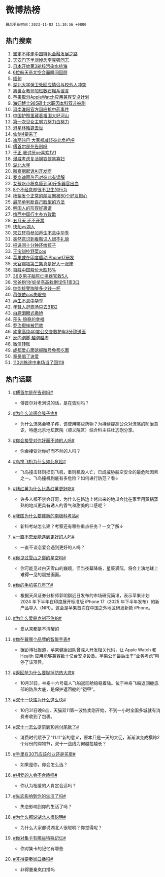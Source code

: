 # 微博热榜

`最后更新时间：2023-11-02 11:10:56 +0800`

## 热门搜索

1. [坚定不移走中国特色金融发展之路](https://m.weibo.cn/search?containerid=100103type%3D1%26t%3D10%26q%3D%23%E5%9D%9A%E5%AE%9A%E4%B8%8D%E7%A7%BB%E8%B5%B0%E4%B8%AD%E5%9B%BD%E7%89%B9%E8%89%B2%E9%87%91%E8%9E%8D%E5%8F%91%E5%B1%95%E4%B9%8B%E8%B7%AF%23&stream_entry_id=51&isnewpage=1&extparam=seat%3D1%26c_type%3D51%26pos%3D0%26cate%3D10103%26filter_type%3Drealtimehot%26q%3D%2523%25E5%259D%259A%25E5%25AE%259A%25E4%25B8%258D%25E7%25A7%25BB%25E8%25B5%25B0%25E4%25B8%25AD%25E5%259B%25BD%25E7%2589%25B9%25E8%2589%25B2%25E9%2587%2591%25E8%259E%258D%25E5%258F%2591%25E5%25B1%2595%25E4%25B9%258B%25E8%25B7%25AF%2523%26stream_entry_id%3D51%26dgr%3D0%26display_time%3D1698894653%26pre_seqid%3D169889465394807468179)
1. [天安门下半旗悼念李克强同志](https://m.weibo.cn/search?containerid=100103type%3D1%26t%3D10%26q%3D%23%E5%A4%A9%E5%AE%89%E9%97%A8%E4%B8%8B%E5%8D%8A%E6%97%97%E6%82%BC%E5%BF%B5%E6%9D%8E%E5%85%8B%E5%BC%BA%E5%90%8C%E5%BF%97%23&stream_entry_id=31&isnewpage=1&extparam=seat%3D1%26flag%3D2%26pos%3D0%26cate%3D5001%26lcate%3D5001%26filter_type%3Drealtimehot%26q%3D%2523%25E5%25A4%25A9%25E5%25AE%2589%25E9%2597%25A8%25E4%25B8%258B%25E5%258D%258A%25E6%2597%2597%25E6%2582%25BC%25E5%25BF%25B5%25E6%259D%258E%25E5%2585%258B%25E5%25BC%25BA%25E5%2590%258C%25E5%25BF%2597%2523%26dgr%3D0%26band_rank%3D1%26realpos%3D1%26stream_entry_id%3D31%26c_type%3D31%26display_time%3D1698894653%26pre_seqid%3D169889465394807468179)
1. [日本开始第3轮核污染水排海](https://m.weibo.cn/search?containerid=100103type%3D1%26t%3D10%26q%3D%23%E6%97%A5%E6%9C%AC%E5%BC%80%E5%A7%8B%E7%AC%AC3%E8%BD%AE%E6%A0%B8%E6%B1%A1%E6%9F%93%E6%B0%B4%E6%8E%92%E6%B5%B7%23&stream_entry_id=31&isnewpage=1&extparam=seat%3D1%26flag%3D1%26pos%3D1%26cate%3D5001%26lcate%3D5001%26filter_type%3Drealtimehot%26q%3D%2523%25E6%2597%25A5%25E6%259C%25AC%25E5%25BC%2580%25E5%25A7%258B%25E7%25AC%25AC3%25E8%25BD%25AE%25E6%25A0%25B8%25E6%25B1%25A1%25E6%259F%2593%25E6%25B0%25B4%25E6%258E%2592%25E6%25B5%25B7%2523%26dgr%3D0%26band_rank%3D2%26realpos%3D2%26stream_entry_id%3D31%26c_type%3D31%26display_time%3D1698894653%26pre_seqid%3D169889465394807468179)
1. [6位航天员太空会面瞬间回顾](https://m.weibo.cn/search?containerid=100103type%3D1%26t%3D10%26q%3D%236%E4%BD%8D%E8%88%AA%E5%A4%A9%E5%91%98%E5%A4%AA%E7%A9%BA%E4%BC%9A%E9%9D%A2%E7%9E%AC%E9%97%B4%E5%9B%9E%E9%A1%BE%23&stream_entry_id=31&isnewpage=1&extparam=seat%3D1%26flag%3D0%26pos%3D2%26cate%3D5001%26lcate%3D5001%26filter_type%3Drealtimehot%26q%3D%25236%25E4%25BD%258D%25E8%2588%25AA%25E5%25A4%25A9%25E5%2591%2598%25E5%25A4%25AA%25E7%25A9%25BA%25E4%25BC%259A%25E9%259D%25A2%25E7%259E%25AC%25E9%2597%25B4%25E5%259B%259E%25E9%25A1%25BE%2523%26dgr%3D0%26band_rank%3D3%26realpos%3D3%26stream_entry_id%3D31%26c_type%3D31%26display_time%3D1698894653%26pre_seqid%3D169889465394807468179)
1. [缅甸](https://m.weibo.cn/search?containerid=100103type%3D1%26t%3D10%26q%3D%E7%BC%85%E7%94%B8&stream_entry_id=31&isnewpage=1&extparam=seat%3D1%26flag%3D2%26pos%3D3%26cate%3D5001%26lcate%3D5001%26filter_type%3Drealtimehot%26q%3D%25E7%25BC%2585%25E7%2594%25B8%26dgr%3D0%26band_rank%3D4%26realpos%3D4%26stream_entry_id%3D31%26c_type%3D31%26display_time%3D1698894653%26pre_seqid%3D169889465394807468179)
1. [湖北大学保卫处回应情侣与校外人冲突](https://m.weibo.cn/search?containerid=100103type%3D1%26t%3D10%26q%3D%23%E6%B9%96%E5%8C%97%E5%A4%A7%E5%AD%A6%E4%BF%9D%E5%8D%AB%E5%A4%84%E5%9B%9E%E5%BA%94%E6%83%85%E4%BE%A3%E4%B8%8E%E6%A0%A1%E5%A4%96%E4%BA%BA%E5%86%B2%E7%AA%81%23&stream_entry_id=31&isnewpage=1&extparam=seat%3D1%26flag%3D0%26pos%3D4%26cate%3D5001%26lcate%3D5001%26filter_type%3Drealtimehot%26q%3D%2523%25E6%25B9%2596%25E5%258C%2597%25E5%25A4%25A7%25E5%25AD%25A6%25E4%25BF%259D%25E5%258D%25AB%25E5%25A4%2584%25E5%259B%259E%25E5%25BA%2594%25E6%2583%2585%25E4%25BE%25A3%25E4%25B8%258E%25E6%25A0%25A1%25E5%25A4%2596%25E4%25BA%25BA%25E5%2586%25B2%25E7%25AA%2581%2523%26dgr%3D0%26band_rank%3D5%26realpos%3D5%26stream_entry_id%3D31%26c_type%3D31%26display_time%3D1698894653%26pre_seqid%3D169889465394807468179)
1. [离世女教师加班数石榴系谣言](https://m.weibo.cn/search?containerid=100103type%3D1%26t%3D10%26q%3D%23%E7%A6%BB%E4%B8%96%E5%A5%B3%E6%95%99%E5%B8%88%E5%8A%A0%E7%8F%AD%E6%95%B0%E7%9F%B3%E6%A6%B4%E7%B3%BB%E8%B0%A3%E8%A8%80%23&stream_entry_id=31&isnewpage=1&extparam=seat%3D1%26flag%3D0%26pos%3D5%26cate%3D5001%26lcate%3D5001%26filter_type%3Drealtimehot%26q%3D%2523%25E7%25A6%25BB%25E4%25B8%2596%25E5%25A5%25B3%25E6%2595%2599%25E5%25B8%2588%25E5%258A%25A0%25E7%258F%25AD%25E6%2595%25B0%25E7%259F%25B3%25E6%25A6%25B4%25E7%25B3%25BB%25E8%25B0%25A3%25E8%25A8%2580%2523%26dgr%3D0%26band_rank%3D6%26realpos%3D6%26stream_entry_id%3D31%26c_type%3D31%26display_time%3D1698894653%26pre_seqid%3D169889465394807468179)
1. [苹果取消AppleWatch应用兼容安卓计划](https://m.weibo.cn/search?containerid=100103type%3D1%26t%3D10%26q%3D%23%E8%8B%B9%E6%9E%9C%E5%8F%96%E6%B6%88AppleWatch%E5%BA%94%E7%94%A8%E5%85%BC%E5%AE%B9%E5%AE%89%E5%8D%93%E8%AE%A1%E5%88%92%23&stream_entry_id=31&isnewpage=1&extparam=seat%3D1%26flag%3D0%26pos%3D6%26cate%3D5001%26lcate%3D5001%26filter_type%3Drealtimehot%26q%3D%2523%25E8%258B%25B9%25E6%259E%259C%25E5%258F%2596%25E6%25B6%2588AppleWatch%25E5%25BA%2594%25E7%2594%25A8%25E5%2585%25BC%25E5%25AE%25B9%25E5%25AE%2589%25E5%258D%2593%25E8%25AE%25A1%25E5%2588%2592%2523%26dgr%3D0%26band_rank%3D7%26realpos%3D7%26stream_entry_id%3D31%26c_type%3D31%26display_time%3D1698894653%26pre_seqid%3D169889465394807468179)
1. [海归博士985硕士求职因本科双非被刷](https://m.weibo.cn/search?containerid=100103type%3D1%26t%3D10%26q%3D%23%E6%B5%B7%E5%BD%92%E5%8D%9A%E5%A3%AB985%E7%A1%95%E5%A3%AB%E6%B1%82%E8%81%8C%E5%9B%A0%E6%9C%AC%E7%A7%91%E5%8F%8C%E9%9D%9E%E8%A2%AB%E5%88%B7%23&stream_entry_id=31&isnewpage=1&extparam=seat%3D1%26flag%3D0%26pos%3D7%26cate%3D5001%26lcate%3D5001%26filter_type%3Drealtimehot%26q%3D%2523%25E6%25B5%25B7%25E5%25BD%2592%25E5%258D%259A%25E5%25A3%25AB985%25E7%25A1%2595%25E5%25A3%25AB%25E6%25B1%2582%25E8%2581%258C%25E5%259B%25A0%25E6%259C%25AC%25E7%25A7%2591%25E5%258F%258C%25E9%259D%259E%25E8%25A2%25AB%25E5%2588%25B7%2523%26dgr%3D0%26band_rank%3D8%26realpos%3D8%26stream_entry_id%3D31%26c_type%3D31%26display_time%3D1698894653%26pre_seqid%3D169889465394807468179)
1. [河南淮阳官方回应抢中药事件](https://m.weibo.cn/search?containerid=100103type%3D1%26t%3D10%26q%3D%23%E6%B2%B3%E5%8D%97%E6%B7%AE%E9%98%B3%E5%AE%98%E6%96%B9%E5%9B%9E%E5%BA%94%E6%8A%A2%E4%B8%AD%E8%8D%AF%E4%BA%8B%E4%BB%B6%23&stream_entry_id=31&isnewpage=1&extparam=seat%3D1%26flag%3D1%26pos%3D8%26cate%3D5001%26lcate%3D5001%26filter_type%3Drealtimehot%26q%3D%2523%25E6%25B2%25B3%25E5%258D%2597%25E6%25B7%25AE%25E9%2598%25B3%25E5%25AE%2598%25E6%2596%25B9%25E5%259B%259E%25E5%25BA%2594%25E6%258A%25A2%25E4%25B8%25AD%25E8%258D%25AF%25E4%25BA%258B%25E4%25BB%25B6%2523%26dgr%3D0%26band_rank%3D9%26realpos%3D9%26stream_entry_id%3D31%26c_type%3D31%26display_time%3D1698894653%26pre_seqid%3D169889465394807468179)
1. [中国护照里藏着祖国大好河山](https://m.weibo.cn/search?containerid=100103type%3D1%26t%3D10%26q%3D%23%E4%B8%AD%E5%9B%BD%E6%8A%A4%E7%85%A7%E9%87%8C%E8%97%8F%E7%9D%80%E7%A5%96%E5%9B%BD%E5%A4%A7%E5%A5%BD%E6%B2%B3%E5%B1%B1%23&stream_entry_id=31&isnewpage=1&extparam=seat%3D1%26flag%3D0%26pos%3D9%26cate%3D5001%26lcate%3D5001%26filter_type%3Drealtimehot%26q%3D%2523%25E4%25B8%25AD%25E5%259B%25BD%25E6%258A%25A4%25E7%2585%25A7%25E9%2587%258C%25E8%2597%258F%25E7%259D%2580%25E7%25A5%2596%25E5%259B%25BD%25E5%25A4%25A7%25E5%25A5%25BD%25E6%25B2%25B3%25E5%25B1%25B1%2523%26dgr%3D0%26band_rank%3D10%26realpos%3D10%26stream_entry_id%3D31%26c_type%3D31%26display_time%3D1698894653%26pre_seqid%3D169889465394807468179)
1. [第一次见女主努力努力白努力](https://m.weibo.cn/search?containerid=100103type%3D1%26t%3D10%26q%3D%E7%AC%AC%E4%B8%80%E6%AC%A1%E8%A7%81%E5%A5%B3%E4%B8%BB%E5%8A%AA%E5%8A%9B%E5%8A%AA%E5%8A%9B%E7%99%BD%E5%8A%AA%E5%8A%9B&stream_entry_id=31&isnewpage=1&extparam=seat%3D1%26flag%3D1%26pos%3D10%26cate%3D5001%26lcate%3D5001%26filter_type%3Drealtimehot%26q%3D%25E7%25AC%25AC%25E4%25B8%2580%25E6%25AC%25A1%25E8%25A7%2581%25E5%25A5%25B3%25E4%25B8%25BB%25E5%258A%25AA%25E5%258A%259B%25E5%258A%25AA%25E5%258A%259B%25E7%2599%25BD%25E5%258A%25AA%25E5%258A%259B%26dgr%3D0%26band_rank%3D11%26realpos%3D11%26stream_entry_id%3D31%26c_type%3D31%26display_time%3D1698894653%26pre_seqid%3D169889465394807468179)
1. [港星林皓霆去世](https://m.weibo.cn/search?containerid=100103type%3D1%26t%3D10%26q%3D%23%E6%B8%AF%E6%98%9F%E6%9E%97%E7%9A%93%E9%9C%86%E5%8E%BB%E4%B8%96%23&stream_entry_id=31&isnewpage=1&extparam=seat%3D1%26flag%3D2%26pos%3D11%26cate%3D5001%26lcate%3D5001%26filter_type%3Drealtimehot%26q%3D%2523%25E6%25B8%25AF%25E6%2598%259F%25E6%259E%2597%25E7%259A%2593%25E9%259C%2586%25E5%258E%25BB%25E4%25B8%2596%2523%26dgr%3D0%26band_rank%3D12%26realpos%3D12%26stream_entry_id%3D31%26c_type%3D31%26display_time%3D1698894653%26pre_seqid%3D169889465394807468179)
1. [仙剑4要来了](https://m.weibo.cn/search?containerid=100103type%3D1%26t%3D10%26q%3D%E4%BB%99%E5%89%914%E8%A6%81%E6%9D%A5%E4%BA%86&stream_entry_id=31&isnewpage=1&extparam=seat%3D1%26flag%3D2%26pos%3D12%26cate%3D5001%26lcate%3D5001%26filter_type%3Drealtimehot%26q%3D%25E4%25BB%2599%25E5%2589%25914%25E8%25A6%2581%25E6%259D%25A5%25E4%25BA%2586%26dgr%3D0%26band_rank%3D13%26realpos%3D13%26stream_entry_id%3D31%26c_type%3D31%26display_time%3D1698894653%26pre_seqid%3D169889465394807468179)
1. [迪丽热巴 大家都减轻彼此负担吧](https://m.weibo.cn/search?containerid=100103type%3D1%26t%3D10%26q%3D%E8%BF%AA%E4%B8%BD%E7%83%AD%E5%B7%B4+%E5%A4%A7%E5%AE%B6%E9%83%BD%E5%87%8F%E8%BD%BB%E5%BD%BC%E6%AD%A4%E8%B4%9F%E6%8B%85%E5%90%A7&stream_entry_id=31&isnewpage=1&extparam=seat%3D1%26flag%3D1%26pos%3D13%26cate%3D5001%26lcate%3D5001%26filter_type%3Drealtimehot%26q%3D%25E8%25BF%25AA%25E4%25B8%25BD%25E7%2583%25AD%25E5%25B7%25B4%2520%25E5%25A4%25A7%25E5%25AE%25B6%25E9%2583%25BD%25E5%2587%258F%25E8%25BD%25BB%25E5%25BD%25BC%25E6%25AD%25A4%25E8%25B4%259F%25E6%258B%2585%25E5%2590%25A7%26dgr%3D0%26band_rank%3D14%26realpos%3D14%26stream_entry_id%3D31%26c_type%3D31%26display_time%3D1698894653%26pre_seqid%3D169889465394807468179)
1. [傅首尔是在告别吗](https://m.weibo.cn/search?containerid=100103type%3D1%26t%3D10%26q%3D%23%E5%82%85%E9%A6%96%E5%B0%94%E6%98%AF%E5%9C%A8%E5%91%8A%E5%88%AB%E5%90%97%23&stream_entry_id=31&isnewpage=1&extparam=seat%3D1%26flag%3D2%26pos%3D14%26cate%3D5001%26lcate%3D5001%26filter_type%3Drealtimehot%26q%3D%2523%25E5%2582%2585%25E9%25A6%2596%25E5%25B0%2594%25E6%2598%25AF%25E5%259C%25A8%25E5%2591%258A%25E5%2588%25AB%25E5%2590%2597%2523%26dgr%3D0%26band_rank%3D15%26realpos%3D15%26stream_entry_id%3D31%26c_type%3D31%26display_time%3D1698894653%26pre_seqid%3D169889465394807468179)
1. [于正 我讨厌oe喜欢1V1](https://m.weibo.cn/search?containerid=100103type%3D1%26t%3D10%26q%3D%E4%BA%8E%E6%AD%A3+%E6%88%91%E8%AE%A8%E5%8E%8Coe%E5%96%9C%E6%AC%A21V1&stream_entry_id=31&isnewpage=1&extparam=seat%3D1%26flag%3D1%26pos%3D15%26cate%3D5001%26lcate%3D5001%26filter_type%3Drealtimehot%26q%3D%25E4%25BA%258E%25E6%25AD%25A3%2520%25E6%2588%2591%25E8%25AE%25A8%25E5%258E%258Coe%25E5%2596%259C%25E6%25AC%25A21V1%26dgr%3D0%26band_rank%3D16%26realpos%3D16%26stream_entry_id%3D31%26c_type%3D31%26display_time%3D1698894653%26pre_seqid%3D169889465394807468179)
1. [漫威考虑复活钢铁侠黑寡妇](https://m.weibo.cn/search?containerid=100103type%3D1%26t%3D10%26q%3D%23%E6%BC%AB%E5%A8%81%E8%80%83%E8%99%91%E5%A4%8D%E6%B4%BB%E9%92%A2%E9%93%81%E4%BE%A0%E9%BB%91%E5%AF%A1%E5%A6%87%23&stream_entry_id=31&isnewpage=1&extparam=seat%3D1%26flag%3D0%26pos%3D16%26cate%3D5001%26lcate%3D5001%26filter_type%3Drealtimehot%26q%3D%2523%25E6%25BC%25AB%25E5%25A8%2581%25E8%2580%2583%25E8%2599%2591%25E5%25A4%258D%25E6%25B4%25BB%25E9%2592%25A2%25E9%2593%2581%25E4%25BE%25A0%25E9%25BB%2591%25E5%25AF%25A1%25E5%25A6%2587%2523%26dgr%3D0%26band_rank%3D17%26realpos%3D17%26stream_entry_id%3D31%26c_type%3D31%26display_time%3D1698894653%26pre_seqid%3D169889465394807468179)
1. [湖北大学](https://m.weibo.cn/search?containerid=100103type%3D1%26t%3D10%26q%3D%E6%B9%96%E5%8C%97%E5%A4%A7%E5%AD%A6&stream_entry_id=31&isnewpage=1&extparam=seat%3D1%26flag%3D0%26pos%3D17%26cate%3D5001%26lcate%3D5001%26filter_type%3Drealtimehot%26q%3D%25E6%25B9%2596%25E5%258C%2597%25E5%25A4%25A7%25E5%25AD%25A6%26dgr%3D0%26band_rank%3D18%26realpos%3D18%26stream_entry_id%3D31%26c_type%3D31%26display_time%3D1698894653%26pre_seqid%3D169889465394807468179)
1. [斯嘉丽起诉AI开发商](https://m.weibo.cn/search?containerid=100103type%3D1%26t%3D10%26q%3D%23%E6%96%AF%E5%98%89%E4%B8%BD%E8%B5%B7%E8%AF%89AI%E5%BC%80%E5%8F%91%E5%95%86%23&stream_entry_id=31&isnewpage=1&extparam=seat%3D1%26flag%3D0%26pos%3D18%26cate%3D5001%26lcate%3D5001%26filter_type%3Drealtimehot%26q%3D%2523%25E6%2596%25AF%25E5%2598%2589%25E4%25B8%25BD%25E8%25B5%25B7%25E8%25AF%2589AI%25E5%25BC%2580%25E5%258F%2591%25E5%2595%2586%2523%26dgr%3D0%26band_rank%3D19%26realpos%3D19%26stream_entry_id%3D31%26c_type%3D31%26display_time%3D1698894653%26pre_seqid%3D169889465394807468179)
1. [秦岚迪丽热巴对彼此有误解](https://m.weibo.cn/search?containerid=100103type%3D1%26t%3D10%26q%3D%23%E7%A7%A6%E5%B2%9A%E8%BF%AA%E4%B8%BD%E7%83%AD%E5%B7%B4%E5%AF%B9%E5%BD%BC%E6%AD%A4%E6%9C%89%E8%AF%AF%E8%A7%A3%23&stream_entry_id=31&isnewpage=1&extparam=seat%3D1%26flag%3D1%26pos%3D19%26cate%3D5001%26lcate%3D5001%26filter_type%3Drealtimehot%26q%3D%2523%25E7%25A7%25A6%25E5%25B2%259A%25E8%25BF%25AA%25E4%25B8%25BD%25E7%2583%25AD%25E5%25B7%25B4%25E5%25AF%25B9%25E5%25BD%25BC%25E6%25AD%25A4%25E6%259C%2589%25E8%25AF%25AF%25E8%25A7%25A3%2523%26dgr%3D0%26band_rank%3D20%26realpos%3D20%26stream_entry_id%3D31%26c_type%3D31%26display_time%3D1698894653%26pre_seqid%3D169889465394807468179)
1. [女孩吃小粉丸瘦到50斤多器官出血](https://m.weibo.cn/search?containerid=100103type%3D1%26t%3D10%26q%3D%23%E5%A5%B3%E5%AD%A9%E5%90%83%E5%B0%8F%E7%B2%89%E4%B8%B8%E7%98%A6%E5%88%B050%E6%96%A4%E5%A4%9A%E5%99%A8%E5%AE%98%E5%87%BA%E8%A1%80%23&stream_entry_id=31&isnewpage=1&extparam=seat%3D1%26flag%3D1%26pos%3D20%26cate%3D5001%26lcate%3D5001%26filter_type%3Drealtimehot%26q%3D%2523%25E5%25A5%25B3%25E5%25AD%25A9%25E5%2590%2583%25E5%25B0%258F%25E7%25B2%2589%25E4%25B8%25B8%25E7%2598%25A6%25E5%2588%25B050%25E6%2596%25A4%25E5%25A4%259A%25E5%2599%25A8%25E5%25AE%2598%25E5%2587%25BA%25E8%25A1%2580%2523%26dgr%3D0%26band_rank%3D21%26realpos%3D21%26stream_entry_id%3D31%26c_type%3D31%26display_time%3D1698894653%26pre_seqid%3D169889465394807468179)
1. [8个不经意却很不卫生的行为](https://m.weibo.cn/search?containerid=100103type%3D1%26t%3D10%26q%3D%238%E4%B8%AA%E4%B8%8D%E7%BB%8F%E6%84%8F%E5%8D%B4%E5%BE%88%E4%B8%8D%E5%8D%AB%E7%94%9F%E7%9A%84%E8%A1%8C%E4%B8%BA%23&stream_entry_id=31&isnewpage=1&extparam=seat%3D1%26flag%3D0%26pos%3D21%26cate%3D5001%26lcate%3D5001%26filter_type%3Drealtimehot%26q%3D%25238%25E4%25B8%25AA%25E4%25B8%258D%25E7%25BB%258F%25E6%2584%258F%25E5%258D%25B4%25E5%25BE%2588%25E4%25B8%258D%25E5%258D%25AB%25E7%2594%259F%25E7%259A%2584%25E8%25A1%258C%25E4%25B8%25BA%2523%26dgr%3D0%26band_rank%3D22%26realpos%3D22%26stream_entry_id%3D31%26c_type%3D31%26display_time%3D1698894653%26pre_seqid%3D169889465394807468179)
1. [杨紫发个正常的朋友圈被80个好友担心](https://m.weibo.cn/search?containerid=100103type%3D1%26t%3D10%26q%3D%23%E6%9D%A8%E7%B4%AB%E5%8F%91%E4%B8%AA%E6%AD%A3%E5%B8%B8%E7%9A%84%E6%9C%8B%E5%8F%8B%E5%9C%88%E8%A2%AB80%E4%B8%AA%E5%A5%BD%E5%8F%8B%E6%8B%85%E5%BF%83%23&stream_entry_id=31&isnewpage=1&extparam=seat%3D1%26flag%3D0%26pos%3D22%26cate%3D5001%26lcate%3D5001%26filter_type%3Drealtimehot%26q%3D%2523%25E6%259D%25A8%25E7%25B4%25AB%25E5%258F%2591%25E4%25B8%25AA%25E6%25AD%25A3%25E5%25B8%25B8%25E7%259A%2584%25E6%259C%258B%25E5%258F%258B%25E5%259C%2588%25E8%25A2%25AB80%25E4%25B8%25AA%25E5%25A5%25BD%25E5%258F%258B%25E6%258B%2585%25E5%25BF%2583%2523%26dgr%3D0%26band_rank%3D23%26realpos%3D23%26stream_entry_id%3D31%26c_type%3D31%26display_time%3D1698894653%26pre_seqid%3D169889465394807468179)
1. [最简单判断自己脸型的方法](https://m.weibo.cn/search?containerid=100103type%3D1%26t%3D10%26q%3D%E6%9C%80%E7%AE%80%E5%8D%95%E5%88%A4%E6%96%AD%E8%87%AA%E5%B7%B1%E8%84%B8%E5%9E%8B%E7%9A%84%E6%96%B9%E6%B3%95&stream_entry_id=31&isnewpage=1&extparam=seat%3D1%26flag%3D0%26pos%3D23%26cate%3D5001%26lcate%3D5001%26filter_type%3Drealtimehot%26q%3D%25E6%259C%2580%25E7%25AE%2580%25E5%258D%2595%25E5%2588%25A4%25E6%2596%25AD%25E8%2587%25AA%25E5%25B7%25B1%25E8%2584%25B8%25E5%259E%258B%25E7%259A%2584%25E6%2596%25B9%25E6%25B3%2595%26dgr%3D0%26band_rank%3D24%26realpos%3D24%26stream_entry_id%3D31%26c_type%3D31%26display_time%3D1698894653%26pre_seqid%3D169889465394807468179)
1. [韩国人的形容好离谱](https://m.weibo.cn/search?containerid=100103type%3D1%26t%3D10%26q%3D%E9%9F%A9%E5%9B%BD%E4%BA%BA%E7%9A%84%E5%BD%A2%E5%AE%B9%E5%A5%BD%E7%A6%BB%E8%B0%B1&stream_entry_id=31&isnewpage=1&extparam=seat%3D1%26flag%3D1%26pos%3D24%26cate%3D5001%26lcate%3D5001%26filter_type%3Drealtimehot%26q%3D%25E9%259F%25A9%25E5%259B%25BD%25E4%25BA%25BA%25E7%259A%2584%25E5%25BD%25A2%25E5%25AE%25B9%25E5%25A5%25BD%25E7%25A6%25BB%25E8%25B0%25B1%26dgr%3D0%26band_rank%3D25%26realpos%3D25%26stream_entry_id%3D31%26c_type%3D31%26display_time%3D1698894653%26pre_seqid%3D169889465394807468179)
1. [梅西中国行主办方致歉](https://m.weibo.cn/search?containerid=100103type%3D1%26t%3D10%26q%3D%23%E6%A2%85%E8%A5%BF%E4%B8%AD%E5%9B%BD%E8%A1%8C%E4%B8%BB%E5%8A%9E%E6%96%B9%E8%87%B4%E6%AD%89%23&stream_entry_id=31&isnewpage=1&extparam=seat%3D1%26flag%3D1%26pos%3D25%26cate%3D5001%26lcate%3D5001%26filter_type%3Drealtimehot%26q%3D%2523%25E6%25A2%2585%25E8%25A5%25BF%25E4%25B8%25AD%25E5%259B%25BD%25E8%25A1%258C%25E4%25B8%25BB%25E5%258A%259E%25E6%2596%25B9%25E8%2587%25B4%25E6%25AD%2589%2523%26dgr%3D0%26band_rank%3D26%26realpos%3D26%26stream_entry_id%3D31%26c_type%3D31%26display_time%3D1698894653%26pre_seqid%3D169889465394807468179)
1. [五月天 还不开票](https://m.weibo.cn/search?containerid=100103type%3D1%26t%3D10%26q%3D%E4%BA%94%E6%9C%88%E5%A4%A9+%E8%BF%98%E4%B8%8D%E5%BC%80%E7%A5%A8&stream_entry_id=31&isnewpage=1&extparam=seat%3D1%26flag%3D1%26pos%3D26%26cate%3D5001%26lcate%3D5001%26filter_type%3Drealtimehot%26q%3D%25E4%25BA%2594%25E6%259C%2588%25E5%25A4%25A9%2520%25E8%25BF%2598%25E4%25B8%258D%25E5%25BC%2580%25E7%25A5%25A8%26dgr%3D0%26band_rank%3D27%26realpos%3D27%26stream_entry_id%3D31%26c_type%3D31%26display_time%3D1698894653%26pre_seqid%3D169889465394807468179)
1. [快船vs湖人](https://m.weibo.cn/search?containerid=100103type%3D1%26t%3D10%26q%3D%23%E5%BF%AB%E8%88%B9vs%E6%B9%96%E4%BA%BA%23&stream_entry_id=31&isnewpage=1&extparam=seat%3D1%26flag%3D1%26pos%3D27%26cate%3D5001%26lcate%3D5001%26filter_type%3Drealtimehot%26q%3D%2523%25E5%25BF%25AB%25E8%2588%25B9vs%25E6%25B9%2596%25E4%25BA%25BA%2523%26dgr%3D0%26band_rank%3D28%26realpos%3D28%26stream_entry_id%3D31%26c_type%3D31%26display_time%3D1698894653%26pre_seqid%3D169889465394807468179)
1. [宋亚轩将参加声生不息中华季](https://m.weibo.cn/search?containerid=100103type%3D1%26t%3D10%26q%3D%23%E5%AE%8B%E4%BA%9A%E8%BD%A9%E5%B0%86%E5%8F%82%E5%8A%A0%E5%A3%B0%E7%94%9F%E4%B8%8D%E6%81%AF%E4%B8%AD%E5%8D%8E%E5%AD%A3%23&stream_entry_id=31&isnewpage=1&extparam=seat%3D1%26flag%3D0%26pos%3D28%26cate%3D5001%26lcate%3D5001%26filter_type%3Drealtimehot%26q%3D%2523%25E5%25AE%258B%25E4%25BA%259A%25E8%25BD%25A9%25E5%25B0%2586%25E5%258F%2582%25E5%258A%25A0%25E5%25A3%25B0%25E7%2594%259F%25E4%25B8%258D%25E6%2581%25AF%25E4%25B8%25AD%25E5%258D%258E%25E5%25AD%25A3%2523%26dgr%3D0%26band_rank%3D29%26realpos%3D29%26stream_entry_id%3D31%26c_type%3D31%26display_time%3D1698894653%26pre_seqid%3D169889465394807468179)
1. [突然意识到看鞋识人很不礼貌](https://m.weibo.cn/search?containerid=100103type%3D1%26t%3D10%26q%3D%23%E7%AA%81%E7%84%B6%E6%84%8F%E8%AF%86%E5%88%B0%E7%9C%8B%E9%9E%8B%E8%AF%86%E4%BA%BA%E5%BE%88%E4%B8%8D%E7%A4%BC%E8%B2%8C%23&stream_entry_id=31&isnewpage=1&extparam=seat%3D1%26flag%3D1%26pos%3D29%26cate%3D5001%26lcate%3D5001%26filter_type%3Drealtimehot%26q%3D%2523%25E7%25AA%2581%25E7%2584%25B6%25E6%2584%258F%25E8%25AF%2586%25E5%2588%25B0%25E7%259C%258B%25E9%259E%258B%25E8%25AF%2586%25E4%25BA%25BA%25E5%25BE%2588%25E4%25B8%258D%25E7%25A4%25BC%25E8%25B2%258C%2523%26dgr%3D0%26band_rank%3D30%26realpos%3D30%26stream_entry_id%3D31%26c_type%3D31%26display_time%3D1698894653%26pre_seqid%3D169889465394807468179)
1. [把课间十分钟还给孩子](https://m.weibo.cn/search?containerid=100103type%3D1%26t%3D10%26q%3D%23%E6%8A%8A%E8%AF%BE%E9%97%B4%E5%8D%81%E5%88%86%E9%92%9F%E8%BF%98%E7%BB%99%E5%AD%A9%E5%AD%90%23&stream_entry_id=31&isnewpage=1&extparam=seat%3D1%26flag%3D1%26pos%3D30%26cate%3D5001%26lcate%3D5001%26filter_type%3Drealtimehot%26q%3D%2523%25E6%258A%258A%25E8%25AF%25BE%25E9%2597%25B4%25E5%258D%2581%25E5%2588%2586%25E9%2592%259F%25E8%25BF%2598%25E7%25BB%2599%25E5%25AD%25A9%25E5%25AD%2590%2523%26dgr%3D0%26band_rank%3D31%26realpos%3D31%26stream_entry_id%3D31%26c_type%3D31%26display_time%3D1698894653%26pre_seqid%3D169889465394807468179)
1. [王宝钏挖野菜cos](https://m.weibo.cn/search?containerid=100103type%3D1%26t%3D10%26q%3D%E7%8E%8B%E5%AE%9D%E9%92%8F%E6%8C%96%E9%87%8E%E8%8F%9Ccos&stream_entry_id=31&isnewpage=1&extparam=seat%3D1%26flag%3D0%26pos%3D31%26cate%3D5001%26lcate%3D5001%26filter_type%3Drealtimehot%26q%3D%25E7%258E%258B%25E5%25AE%259D%25E9%2592%258F%25E6%258C%2596%25E9%2587%258E%25E8%258F%259Ccos%26dgr%3D0%26band_rank%3D32%26realpos%3D32%26stream_entry_id%3D31%26c_type%3D31%26display_time%3D1698894653%26pre_seqid%3D169889465394807468179)
1. [苹果或在印度启动iPhone17研发](https://m.weibo.cn/search?containerid=100103type%3D1%26t%3D10%26q%3D%23%E8%8B%B9%E6%9E%9C%E6%88%96%E5%9C%A8%E5%8D%B0%E5%BA%A6%E5%90%AF%E5%8A%A8iPhone17%E7%A0%94%E5%8F%91%23&stream_entry_id=31&isnewpage=1&extparam=seat%3D1%26flag%3D1%26pos%3D32%26cate%3D5001%26lcate%3D5001%26filter_type%3Drealtimehot%26q%3D%2523%25E8%258B%25B9%25E6%259E%259C%25E6%2588%2596%25E5%259C%25A8%25E5%258D%25B0%25E5%25BA%25A6%25E5%2590%25AF%25E5%258A%25A8iPhone17%25E7%25A0%2594%25E5%258F%2591%2523%26dgr%3D0%26band_rank%3D33%26realpos%3D33%26stream_entry_id%3D31%26c_type%3D31%26display_time%3D1698894653%26pre_seqid%3D169889465394807468179)
1. [天官赐福第三集真是好大一张床](https://m.weibo.cn/search?containerid=100103type%3D1%26t%3D10%26q%3D%23%E5%A4%A9%E5%AE%98%E8%B5%90%E7%A6%8F%E7%AC%AC%E4%B8%89%E9%9B%86%E7%9C%9F%E6%98%AF%E5%A5%BD%E5%A4%A7%E4%B8%80%E5%BC%A0%E5%BA%8A%23&stream_entry_id=31&isnewpage=1&extparam=seat%3D1%26flag%3D0%26pos%3D33%26cate%3D5001%26lcate%3D5001%26filter_type%3Drealtimehot%26q%3D%2523%25E5%25A4%25A9%25E5%25AE%2598%25E8%25B5%2590%25E7%25A6%258F%25E7%25AC%25AC%25E4%25B8%2589%25E9%259B%2586%25E7%259C%259F%25E6%2598%25AF%25E5%25A5%25BD%25E5%25A4%25A7%25E4%25B8%2580%25E5%25BC%25A0%25E5%25BA%258A%2523%26dgr%3D0%26band_rank%3D34%26realpos%3D34%26stream_entry_id%3D31%26c_type%3D31%26display_time%3D1698894653%26pre_seqid%3D169889465394807468179)
1. [百胜中国股价大跌15%](https://m.weibo.cn/search?containerid=100103type%3D1%26t%3D10%26q%3D%23%E7%99%BE%E8%83%9C%E4%B8%AD%E5%9B%BD%E8%82%A1%E4%BB%B7%E5%A4%A7%E8%B7%8C15%25%23&stream_entry_id=31&isnewpage=1&extparam=seat%3D1%26flag%3D1%26pos%3D34%26cate%3D5001%26lcate%3D5001%26filter_type%3Drealtimehot%26q%3D%2523%25E7%2599%25BE%25E8%2583%259C%25E4%25B8%25AD%25E5%259B%25BD%25E8%2582%25A1%25E4%25BB%25B7%25E5%25A4%25A7%25E8%25B7%258C15%2525%2523%26dgr%3D0%26band_rank%3D35%26realpos%3D35%26stream_entry_id%3D31%26c_type%3D31%26display_time%3D1698894653%26pre_seqid%3D169889465394807468179)
1. [36岁男子脑死亡捐器官救5人](https://m.weibo.cn/search?containerid=100103type%3D1%26t%3D10%26q%3D%2336%E5%B2%81%E7%94%B7%E5%AD%90%E8%84%91%E6%AD%BB%E4%BA%A1%E6%8D%90%E5%99%A8%E5%AE%98%E6%95%915%E4%BA%BA%23&stream_entry_id=31&isnewpage=1&extparam=seat%3D1%26flag%3D32768%26pos%3D35%26cate%3D5001%26lcate%3D5001%26filter_type%3Drealtimehot%26q%3D%252336%25E5%25B2%2581%25E7%2594%25B7%25E5%25AD%2590%25E8%2584%2591%25E6%25AD%25BB%25E4%25BA%25A1%25E6%258D%2590%25E5%2599%25A8%25E5%25AE%2598%25E6%2595%25915%25E4%25BA%25BA%2523%26dgr%3D0%26band_rank%3D36%26realpos%3D36%26stream_entry_id%3D31%26c_type%3D31%26display_time%3D1698894653%26pre_seqid%3D169889465394807468179)
1. [宝爸抱1岁娃举高高栽倒误伤1家3口](https://m.weibo.cn/search?containerid=100103type%3D1%26t%3D10%26q%3D%23%E5%AE%9D%E7%88%B8%E6%8A%B11%E5%B2%81%E5%A8%83%E4%B8%BE%E9%AB%98%E9%AB%98%E6%A0%BD%E5%80%92%E8%AF%AF%E4%BC%A41%E5%AE%B63%E5%8F%A3%23&stream_entry_id=31&isnewpage=1&extparam=seat%3D1%26flag%3D0%26pos%3D36%26cate%3D5001%26lcate%3D5001%26filter_type%3Drealtimehot%26q%3D%2523%25E5%25AE%259D%25E7%2588%25B8%25E6%258A%25B11%25E5%25B2%2581%25E5%25A8%2583%25E4%25B8%25BE%25E9%25AB%2598%25E9%25AB%2598%25E6%25A0%25BD%25E5%2580%2592%25E8%25AF%25AF%25E4%25BC%25A41%25E5%25AE%25B63%25E5%258F%25A3%2523%26dgr%3D0%26band_rank%3D37%26realpos%3D37%26stream_entry_id%3D31%26c_type%3D31%26display_time%3D1698894653%26pre_seqid%3D169889465394807468179)
1. [你能接受咖啡多少钱一杯](https://m.weibo.cn/search?containerid=100103type%3D1%26t%3D10%26q%3D%23%E4%BD%A0%E8%83%BD%E6%8E%A5%E5%8F%97%E5%92%96%E5%95%A1%E5%A4%9A%E5%B0%91%E9%92%B1%E4%B8%80%E6%9D%AF%23&stream_entry_id=31&isnewpage=1&extparam=seat%3D1%26flag%3D1%26pos%3D37%26cate%3D5001%26lcate%3D5001%26filter_type%3Drealtimehot%26q%3D%2523%25E4%25BD%25A0%25E8%2583%25BD%25E6%258E%25A5%25E5%258F%2597%25E5%2592%2596%25E5%2595%25A1%25E5%25A4%259A%25E5%25B0%2591%25E9%2592%25B1%25E4%25B8%2580%25E6%259D%25AF%2523%26dgr%3D0%26band_rank%3D38%26realpos%3D38%26stream_entry_id%3D31%26c_type%3D31%26display_time%3D1698894653%26pre_seqid%3D169889465394807468179)
1. [蒋依依cos失眠鬼](https://m.weibo.cn/search?containerid=100103type%3D1%26t%3D10%26q%3D%23%E8%92%8B%E4%BE%9D%E4%BE%9Dcos%E5%A4%B1%E7%9C%A0%E9%AC%BC%23&stream_entry_id=31&isnewpage=1&extparam=seat%3D1%26flag%3D0%26pos%3D38%26cate%3D5001%26lcate%3D5001%26filter_type%3Drealtimehot%26q%3D%2523%25E8%2592%258B%25E4%25BE%259D%25E4%25BE%259Dcos%25E5%25A4%25B1%25E7%259C%25A0%25E9%25AC%25BC%2523%26dgr%3D0%26band_rank%3D39%26realpos%3D39%26stream_entry_id%3D31%26c_type%3D31%26display_time%3D1698894653%26pre_seqid%3D169889465394807468179)
1. [声生不息中华季](https://m.weibo.cn/search?containerid=100103type%3D1%26t%3D10%26q%3D%23%E5%A3%B0%E7%94%9F%E4%B8%8D%E6%81%AF%E4%B8%AD%E5%8D%8E%E5%AD%A3%23&stream_entry_id=31&isnewpage=1&extparam=seat%3D1%26flag%3D0%26pos%3D39%26cate%3D5001%26lcate%3D5001%26filter_type%3Drealtimehot%26q%3D%2523%25E5%25A3%25B0%25E7%2594%259F%25E4%25B8%258D%25E6%2581%25AF%25E4%25B8%25AD%25E5%258D%258E%25E5%25AD%25A3%2523%26dgr%3D0%26band_rank%3D40%26realpos%3D40%26stream_entry_id%3D31%26c_type%3D31%26display_time%3D1698894653%26pre_seqid%3D169889465394807468179)
1. [年轻人逛商场只去B1B2](https://m.weibo.cn/search?containerid=100103type%3D1%26t%3D10%26q%3D%23%E5%B9%B4%E8%BD%BB%E4%BA%BA%E9%80%9B%E5%95%86%E5%9C%BA%E5%8F%AA%E5%8E%BBB1B2%23&stream_entry_id=31&isnewpage=1&extparam=seat%3D1%26flag%3D1%26pos%3D40%26cate%3D5001%26lcate%3D5001%26filter_type%3Drealtimehot%26q%3D%2523%25E5%25B9%25B4%25E8%25BD%25BB%25E4%25BA%25BA%25E9%2580%259B%25E5%2595%2586%25E5%259C%25BA%25E5%258F%25AA%25E5%258E%25BBB1B2%2523%26dgr%3D0%26band_rank%3D41%26realpos%3D41%26stream_entry_id%3D31%26c_type%3D31%26display_time%3D1698894653%26pre_seqid%3D169889465394807468179)
1. [白鹿泪眼式撒娇](https://m.weibo.cn/search?containerid=100103type%3D1%26t%3D10%26q%3D%23%E7%99%BD%E9%B9%BF%E6%B3%AA%E7%9C%BC%E5%BC%8F%E6%92%92%E5%A8%87%23&stream_entry_id=31&isnewpage=1&extparam=seat%3D1%26flag%3D1%26pos%3D41%26cate%3D5001%26lcate%3D5001%26filter_type%3Drealtimehot%26q%3D%2523%25E7%2599%25BD%25E9%25B9%25BF%25E6%25B3%25AA%25E7%259C%25BC%25E5%25BC%258F%25E6%2592%2592%25E5%25A8%2587%2523%26dgr%3D0%26band_rank%3D42%26realpos%3D42%26stream_entry_id%3D31%26c_type%3D31%26display_time%3D1698894653%26pre_seqid%3D169889465394807468179)
1. [莎头 稳稳的幸福](https://m.weibo.cn/search?containerid=100103type%3D1%26t%3D10%26q%3D%E8%8E%8E%E5%A4%B4+%E7%A8%B3%E7%A8%B3%E7%9A%84%E5%B9%B8%E7%A6%8F&stream_entry_id=31&isnewpage=1&extparam=seat%3D1%26flag%3D0%26pos%3D42%26cate%3D5001%26lcate%3D5001%26filter_type%3Drealtimehot%26q%3D%25E8%258E%258E%25E5%25A4%25B4%2520%25E7%25A8%25B3%25E7%25A8%25B3%25E7%259A%2584%25E5%25B9%25B8%25E7%25A6%258F%26dgr%3D0%26band_rank%3D43%26realpos%3D43%26stream_entry_id%3D31%26c_type%3D31%26display_time%3D1698894653%26pre_seqid%3D169889465394807468179)
1. [乔治假摔被罚款](https://m.weibo.cn/search?containerid=100103type%3D1%26t%3D10%26q%3D%23%E4%B9%94%E6%B2%BB%E5%81%87%E6%91%94%E8%A2%AB%E7%BD%9A%E6%AC%BE%23&stream_entry_id=31&isnewpage=1&extparam=seat%3D1%26flag%3D1%26pos%3D43%26cate%3D5001%26lcate%3D5001%26filter_type%3Drealtimehot%26q%3D%2523%25E4%25B9%2594%25E6%25B2%25BB%25E5%2581%2587%25E6%2591%2594%25E8%25A2%25AB%25E7%25BD%259A%25E6%25AC%25BE%2523%26dgr%3D0%26band_rank%3D44%26realpos%3D44%26stream_entry_id%3D31%26c_type%3D31%26display_time%3D1698894653%26pre_seqid%3D169889465394807468179)
1. [幼童高烧40度公交变救护车3分钟送医](https://m.weibo.cn/search?containerid=100103type%3D1%26t%3D10%26q%3D%23%E5%B9%BC%E7%AB%A5%E9%AB%98%E7%83%A740%E5%BA%A6%E5%85%AC%E4%BA%A4%E5%8F%98%E6%95%91%E6%8A%A4%E8%BD%A63%E5%88%86%E9%92%9F%E9%80%81%E5%8C%BB%23&stream_entry_id=31&isnewpage=1&extparam=seat%3D1%26flag%3D32768%26pos%3D44%26cate%3D5001%26lcate%3D5001%26filter_type%3Drealtimehot%26q%3D%2523%25E5%25B9%25BC%25E7%25AB%25A5%25E9%25AB%2598%25E7%2583%25A740%25E5%25BA%25A6%25E5%2585%25AC%25E4%25BA%25A4%25E5%258F%2598%25E6%2595%2591%25E6%258A%25A4%25E8%25BD%25A63%25E5%2588%2586%25E9%2592%259F%25E9%2580%2581%25E5%258C%25BB%2523%26dgr%3D0%26band_rank%3D45%26realpos%3D45%26stream_entry_id%3D31%26c_type%3D31%26display_time%3D1698894653%26pre_seqid%3D169889465394807468179)
1. [反向泡脚 越泡越虚](https://m.weibo.cn/search?containerid=100103type%3D1%26t%3D10%26q%3D%E5%8F%8D%E5%90%91%E6%B3%A1%E8%84%9A+%E8%B6%8A%E6%B3%A1%E8%B6%8A%E8%99%9A&stream_entry_id=31&isnewpage=1&extparam=seat%3D1%26flag%3D0%26pos%3D45%26cate%3D5001%26lcate%3D5001%26filter_type%3Drealtimehot%26q%3D%25E5%258F%258D%25E5%2590%2591%25E6%25B3%25A1%25E8%2584%259A%2520%25E8%25B6%258A%25E6%25B3%25A1%25E8%25B6%258A%25E8%2599%259A%26dgr%3D0%26band_rank%3D46%26realpos%3D46%26stream_entry_id%3D31%26c_type%3D31%26display_time%3D1698894653%26pre_seqid%3D169889465394807468179)
1. [微信转账](https://m.weibo.cn/search?containerid=100103type%3D1%26t%3D10%26q%3D%E5%BE%AE%E4%BF%A1%E8%BD%AC%E8%B4%A6&stream_entry_id=31&isnewpage=1&extparam=seat%3D1%26flag%3D0%26pos%3D46%26cate%3D5001%26lcate%3D5001%26filter_type%3Drealtimehot%26q%3D%25E5%25BE%25AE%25E4%25BF%25A1%25E8%25BD%25AC%25E8%25B4%25A6%26dgr%3D0%26band_rank%3D47%26realpos%3D47%26stream_entry_id%3D31%26c_type%3D31%26display_time%3D1698894653%26pre_seqid%3D169889465394807468179)
1. [成都爱心面馆报暗号免费吃面](https://m.weibo.cn/search?containerid=100103type%3D1%26t%3D10%26q%3D%23%E6%88%90%E9%83%BD%E7%88%B1%E5%BF%83%E9%9D%A2%E9%A6%86%E6%8A%A5%E6%9A%97%E5%8F%B7%E5%85%8D%E8%B4%B9%E5%90%83%E9%9D%A2%23&stream_entry_id=31&isnewpage=1&extparam=seat%3D1%26flag%3D32768%26pos%3D47%26cate%3D5001%26lcate%3D5001%26filter_type%3Drealtimehot%26q%3D%2523%25E6%2588%2590%25E9%2583%25BD%25E7%2588%25B1%25E5%25BF%2583%25E9%259D%25A2%25E9%25A6%2586%25E6%258A%25A5%25E6%259A%2597%25E5%258F%25B7%25E5%2585%258D%25E8%25B4%25B9%25E5%2590%2583%25E9%259D%25A2%2523%26dgr%3D0%26band_rank%3D48%26realpos%3D48%26stream_entry_id%3D31%26c_type%3D31%26display_time%3D1698894653%26pre_seqid%3D169889465394807468179)
1. [章昊唱了诀爱](https://m.weibo.cn/search?containerid=100103type%3D1%26t%3D10%26q%3D%23%E7%AB%A0%E6%98%8A%E5%94%B1%E4%BA%86%E8%AF%80%E7%88%B1%23&stream_entry_id=31&isnewpage=1&extparam=seat%3D1%26flag%3D1%26pos%3D48%26cate%3D5001%26lcate%3D5001%26filter_type%3Drealtimehot%26q%3D%2523%25E7%25AB%25A0%25E6%2598%258A%25E5%2594%25B1%25E4%25BA%2586%25E8%25AF%2580%25E7%2588%25B1%2523%26dgr%3D0%26band_rank%3D49%26realpos%3D49%26stream_entry_id%3D31%26c_type%3D31%26display_time%3D1698894653%26pre_seqid%3D169889465394807468179)
1. [110训练途中串场当了回119](https://m.weibo.cn/search?containerid=100103type%3D1%26t%3D10%26q%3D%23110%E8%AE%AD%E7%BB%83%E9%80%94%E4%B8%AD%E4%B8%B2%E5%9C%BA%E5%BD%93%E4%BA%86%E5%9B%9E119%23&stream_entry_id=31&isnewpage=1&extparam=seat%3D1%26flag%3D32768%26pos%3D49%26cate%3D5001%26lcate%3D5001%26filter_type%3Drealtimehot%26q%3D%2523110%25E8%25AE%25AD%25E7%25BB%2583%25E9%2580%2594%25E4%25B8%25AD%25E4%25B8%25B2%25E5%259C%25BA%25E5%25BD%2593%25E4%25BA%2586%25E5%259B%259E119%2523%26dgr%3D0%26band_rank%3D50%26realpos%3D50%26stream_entry_id%3D31%26c_type%3D31%26display_time%3D1698894653%26pre_seqid%3D169889465394807468179)

## 热门话题

1. [#傅首尔是在告别吗#](https://m.weibo.cn/search?containerid=231522type%3D1%26t%3D10%26q%3D%23%E5%82%85%E9%A6%96%E5%B0%94%E6%98%AF%E5%9C%A8%E5%91%8A%E5%88%AB%E5%90%97%23&stream_entry_id=128&isnewpage=1&extparam=seat%3D1%26lcate%3D5004%26pos%3D1-0-0%26cate%3D5004%26unitid%3D1698882790398%26c_type%3D128%26dgr%3D0%26display_time%3D1698894656%26pre_seqid%3D1698894656321013198193)
    - 傅首尔对老刘说的话，是在告别吗？

1. [#为什么流感会嗓子疼#](https://m.weibo.cn/search?containerid=231522type%3D1%26t%3D10%26q%3D%23%E4%B8%BA%E4%BB%80%E4%B9%88%E6%B5%81%E6%84%9F%E4%BC%9A%E5%97%93%E5%AD%90%E7%96%BC%23&stream_entry_id=128&isnewpage=1&extparam=seat%3D1%26lcate%3D5004%26pos%3D1-0-1%26cate%3D5004%26unitid%3D1698845959609%26c_type%3D128%26dgr%3D0%26display_time%3D1698894656%26pre_seqid%3D1698894656321013198193)
    - 为什么流感会嗓子疼，该使用哪些药物？为持续提高公众对流感的防治意识，特邀北京地坛医院（顺义院区）综合科主任杜志刚分享。

1. [#你会接受对你好而不帅的人吗#](https://m.weibo.cn/search?containerid=231522type%3D1%26t%3D10%26q%3D%23%E4%BD%A0%E4%BC%9A%E6%8E%A5%E5%8F%97%E5%AF%B9%E4%BD%A0%E5%A5%BD%E8%80%8C%E4%B8%8D%E5%B8%85%E7%9A%84%E4%BA%BA%E5%90%97%23&stream_entry_id=128&isnewpage=1&extparam=seat%3D1%26lcate%3D5004%26pos%3D1-0-2%26cate%3D5004%26unitid%3D1698794279678%26c_type%3D128%26dgr%3D0%26display_time%3D1698894656%26pre_seqid%3D1698894656321013198193)
    - 你会接受对你好而不帅的人吗？

1. [#鸟撞飞机为什么如此危险#](https://m.weibo.cn/search?containerid=231522type%3D1%26t%3D10%26q%3D%23%E9%B8%9F%E6%92%9E%E9%A3%9E%E6%9C%BA%E4%B8%BA%E4%BB%80%E4%B9%88%E5%A6%82%E6%AD%A4%E5%8D%B1%E9%99%A9%23&stream_entry_id=128&isnewpage=1&extparam=seat%3D1%26lcate%3D5004%26pos%3D1-0-3%26cate%3D5004%26unitid%3D1698892366700%26c_type%3D128%26dgr%3D0%26display_time%3D1698894656%26pre_seqid%3D1698894656321013198193)
    - 飞鸟撞击轻则损伤飞机，重则机毁人亡，已成威胁航空安全的最危险因素之一。飞鸟撞机到底有多危险？如何进行防范？看↓

1. [#烤红薯为什么比蒸红薯更好吃#](https://m.weibo.cn/search?containerid=231522type%3D1%26t%3D10%26q%3D%23%E7%83%A4%E7%BA%A2%E8%96%AF%E4%B8%BA%E4%BB%80%E4%B9%88%E6%AF%94%E8%92%B8%E7%BA%A2%E8%96%AF%E6%9B%B4%E5%A5%BD%E5%90%83%23&stream_entry_id=128&isnewpage=1&extparam=seat%3D1%26lcate%3D5004%26pos%3D1-0-4%26cate%3D5004%26unitid%3D1698829729730%26c_type%3D128%26dgr%3D0%26display_time%3D1698894656%26pre_seqid%3D1698894656321013198193)
    - 许多人都不禁会好奇，为什么在路边上烤出来的地瓜会比在家里用蒸锅蒸熟的地瓜更具有诱人的香气和甜美的口感呢？

1. [#我国为什么要建新的南极科考站#](https://m.weibo.cn/search?containerid=231522type%3D1%26t%3D10%26q%3D%23%E6%88%91%E5%9B%BD%E4%B8%BA%E4%BB%80%E4%B9%88%E8%A6%81%E5%BB%BA%E6%96%B0%E7%9A%84%E5%8D%97%E6%9E%81%E7%A7%91%E8%80%83%E7%AB%99%23&stream_entry_id=128&isnewpage=1&extparam=seat%3D1%26lcate%3D5004%26pos%3D1-0-5%26cate%3D5004%26unitid%3D1698890868212%26c_type%3D128%26dgr%3D0%26display_time%3D1698894656%26pre_seqid%3D1698894656321013198193)
    - 新科考站怎么建？考察还有哪些重点任务？一文了解↓

1. [#一直不恋爱能遇到更好的人吗#](https://m.weibo.cn/search?containerid=231522type%3D1%26t%3D10%26q%3D%23%E4%B8%80%E7%9B%B4%E4%B8%8D%E6%81%8B%E7%88%B1%E8%83%BD%E9%81%87%E5%88%B0%E6%9B%B4%E5%A5%BD%E7%9A%84%E4%BA%BA%E5%90%97%23&stream_entry_id=128&isnewpage=1&extparam=seat%3D1%26lcate%3D5004%26pos%3D1-0-6%26cate%3D5004%26unitid%3D1698851105790%26c_type%3D128%26dgr%3D0%26display_time%3D1698894656%26pre_seqid%3D1698894656321013198193)
    - 一直不谈恋爱会遇到更好的人吗？

1. [#你见过雪山之巅的星空吗#](https://m.weibo.cn/search?containerid=231522type%3D1%26t%3D10%26q%3D%23%E4%BD%A0%E8%A7%81%E8%BF%87%E9%9B%AA%E5%B1%B1%E4%B9%8B%E5%B7%85%E7%9A%84%E6%98%9F%E7%A9%BA%E5%90%97%23&stream_entry_id=128&isnewpage=1&extparam=seat%3D1%26lcate%3D5004%26pos%3D1-0-7%26cate%3D5004%26unitid%3D1698842962996%26c_type%3D128%26dgr%3D0%26display_time%3D1698894656%26pre_seqid%3D1698894656321013198193)
    - 你可能见过白天雪山的巍峨，但当夜幕降临，星辰满际，将会上演地球上难得一见的震撼画面。

1. [#你的手机买几年了#](https://m.weibo.cn/search?containerid=231522type%3D1%26t%3D10%26q%3D%23%E4%BD%A0%E7%9A%84%E6%89%8B%E6%9C%BA%E4%B9%B0%E5%87%A0%E5%B9%B4%E4%BA%86%23&stream_entry_id=128&isnewpage=1&extparam=seat%3D1%26lcate%3D5004%26pos%3D1-0-8%26cate%3D5004%26unitid%3D1698882794962%26c_type%3D128%26dgr%3D0%26display_time%3D1698894656%26pre_seqid%3D1698894656321013198193)
    - 根据天风证券分析师郭明錤近日发布的市场研究简讯，表示苹果计划 2024 年下半年在印度展开标准版 iPhone 17（2025 年下半年发布）的新产品导入（NPI）。这会是苹果首次在中国之外地区研发新款 iPhone。

1. [#为什么爱是克制不住的#](https://m.weibo.cn/search?containerid=231522type%3D1%26t%3D10%26q%3D%23%E4%B8%BA%E4%BB%80%E4%B9%88%E7%88%B1%E6%98%AF%E5%85%8B%E5%88%B6%E4%B8%8D%E4%BD%8F%E7%9A%84%23&stream_entry_id=128&isnewpage=1&extparam=seat%3D1%26lcate%3D5004%26pos%3D1-0-9%26cate%3D5004%26unitid%3D1698848355592%26c_type%3D128%26dgr%3D0%26display_time%3D1698894656%26pre_seqid%3D1698894656321013198193)
    - 爱从来都是不清醒的

1. [#你在戴哪个品牌的智能手表#](https://m.weibo.cn/search?containerid=231522type%3D1%26t%3D10%26q%3D%23%E4%BD%A0%E5%9C%A8%E6%88%B4%E5%93%AA%E4%B8%AA%E5%93%81%E7%89%8C%E7%9A%84%E6%99%BA%E8%83%BD%E6%89%8B%E8%A1%A8%23&stream_entry_id=128&isnewpage=1&extparam=seat%3D1%26lcate%3D5004%26pos%3D1-0-10%26cate%3D5004%26unitid%3D1698891176633%26c_type%3D128%26dgr%3D0%26display_time%3D1698894656%26pre_seqid%3D1698894656321013198193)
    - 据彭博社报道，苹果健康团队曾深入开发相关代码，让 Apple Watch 和 Health 应用能够兼容数十亿台安卓设备。苹果公司最后出于“业务考虑”叫停了该项目。

1. [#返回舱为什么要抛掉防热大底#](https://m.weibo.cn/search?containerid=231522type%3D1%26t%3D10%26q%3D%23%E8%BF%94%E5%9B%9E%E8%88%B1%E4%B8%BA%E4%BB%80%E4%B9%88%E8%A6%81%E6%8A%9B%E6%8E%89%E9%98%B2%E7%83%AD%E5%A4%A7%E5%BA%95%23&stream_entry_id=128&isnewpage=1&extparam=seat%3D1%26lcate%3D5004%26pos%3D1-0-11%26cate%3D5004%26unitid%3D1698890000992%26c_type%3D128%26dgr%3D0%26display_time%3D1698894656%26pre_seqid%3D1698894656321013198193)
    - 10月31日，神舟十六号载人飞船返回舱稳稳着陆。位于神舟飞船返回舱底部的防热大底，是保护返回舱的“铠甲”。

1. [#双十一快递为什么这么快#](https://m.weibo.cn/search?containerid=231522type%3D1%26t%3D10%26q%3D%23%E5%8F%8C%E5%8D%81%E4%B8%80%E5%BF%AB%E9%80%92%E4%B8%BA%E4%BB%80%E4%B9%88%E8%BF%99%E4%B9%88%E5%BF%AB%23&stream_entry_id=128&isnewpage=1&extparam=seat%3D1%26lcate%3D5004%26pos%3D1-0-12%26cate%3D5004%26unitid%3D1698811688298%26c_type%3D128%26dgr%3D0%26display_time%3D1698894656%26pre_seqid%3D1698894656321013198193)
    - 10月31日晚8点，天猫双11第一波售卖刚开始，不到一小时全国多城就有消费者收到了包裹。

1. [#双十一怎么提前到10月付尾款了#](https://m.weibo.cn/search?containerid=231522type%3D1%26t%3D10%26q%3D%23%E5%8F%8C%E5%8D%81%E4%B8%80%E6%80%8E%E4%B9%88%E6%8F%90%E5%89%8D%E5%88%B010%E6%9C%88%E4%BB%98%E5%B0%BE%E6%AC%BE%E4%BA%86%23&stream_entry_id=128&isnewpage=1&extparam=seat%3D1%26lcate%3D5004%26pos%3D1-0-13%26cate%3D5004%26unitid%3D1698822814559%26c_type%3D128%26dgr%3D0%26display_time%3D1698894656%26pre_seqid%3D1698894656321013198193)
    - 消费时代赋予了“11.11”新的意义，原本只是一天的大促，渐渐演变成横跨2个月份的购物节，双十一战线为何越拉越长？

1. [#手里有30万应该创业还是买房#](https://m.weibo.cn/search?containerid=231522type%3D1%26t%3D10%26q%3D%23%E6%89%8B%E9%87%8C%E6%9C%8930%E4%B8%87%E5%BA%94%E8%AF%A5%E5%88%9B%E4%B8%9A%E8%BF%98%E6%98%AF%E4%B9%B0%E6%88%BF%23&stream_entry_id=128&isnewpage=1&extparam=seat%3D1%26lcate%3D5004%26pos%3D1-0-14%26cate%3D5004%26unitid%3D1698815607803%26c_type%3D128%26dgr%3D0%26display_time%3D1698894656%26pre_seqid%3D1698894656321013198193)
    - 如果是你，你会怎么选？

1. [#相爱的人会不合适吗#](https://m.weibo.cn/search?containerid=231522type%3D1%26t%3D10%26q%3D%23%E7%9B%B8%E7%88%B1%E7%9A%84%E4%BA%BA%E4%BC%9A%E4%B8%8D%E5%90%88%E9%80%82%E5%90%97%23&stream_entry_id=128&isnewpage=1&extparam=seat%3D1%26lcate%3D5004%26pos%3D1-0-15%26cate%3D5004%26unitid%3D1698849267766%26c_type%3D128%26dgr%3D0%26display_time%3D1698894656%26pre_seqid%3D1698894656321013198193)
    - 你认为相爱的人肯定合适吗？

1. [#失恋影响到你的生活了吗#](https://m.weibo.cn/search?containerid=231522type%3D1%26t%3D10%26q%3D%23%E5%A4%B1%E6%81%8B%E5%BD%B1%E5%93%8D%E5%88%B0%E4%BD%A0%E7%9A%84%E7%94%9F%E6%B4%BB%E4%BA%86%E5%90%97%23&stream_entry_id=128&isnewpage=1&extparam=seat%3D1%26lcate%3D5004%26pos%3D1-0-16%26cate%3D5004%26unitid%3D1698850174735%26c_type%3D128%26dgr%3D0%26display_time%3D1698894656%26pre_seqid%3D1698894656321013198193)
    - 失恋影响到你的生活了吗？

1. [#为什么都说湖北人很聪明#](https://m.weibo.cn/search?containerid=231522type%3D1%26t%3D10%26q%3D%23%E4%B8%BA%E4%BB%80%E4%B9%88%E9%83%BD%E8%AF%B4%E6%B9%96%E5%8C%97%E4%BA%BA%E5%BE%88%E8%81%AA%E6%98%8E%23&stream_entry_id=128&isnewpage=1&extparam=seat%3D1%26lcate%3D5004%26pos%3D1-0-17%26cate%3D5004%26unitid%3D1698840519607%26c_type%3D128%26dgr%3D0%26display_time%3D1698894656%26pre_seqid%3D1698894656321013198193)
    - 为什么大家都说湖北人很聪明？你觉得呢？

1. [#你对集卡有哪些特殊记忆#](https://m.weibo.cn/search?containerid=231522type%3D1%26t%3D10%26q%3D%23%E4%BD%A0%E5%AF%B9%E9%9B%86%E5%8D%A1%E6%9C%89%E5%93%AA%E4%BA%9B%E7%89%B9%E6%AE%8A%E8%AE%B0%E5%BF%86%23&stream_entry_id=128&isnewpage=1&extparam=seat%3D1%26lcate%3D5004%26pos%3D1-0-18%26cate%3D5004%26unitid%3D1698843836764%26c_type%3D128%26dgr%3D0%26display_time%3D1698894656%26pre_seqid%3D1698894656321013198193)
    - 你对集卡的记忆有哪些

1. [#非得要秦岚口播吗#](https://m.weibo.cn/search?containerid=231522type%3D1%26t%3D10%26q%3D%23%E9%9D%9E%E5%BE%97%E8%A6%81%E7%A7%A6%E5%B2%9A%E5%8F%A3%E6%92%AD%E5%90%97%23&stream_entry_id=128&isnewpage=1&extparam=seat%3D1%26lcate%3D5004%26pos%3D1-0-19%26cate%3D5004%26unitid%3D1698818912793%26c_type%3D128%26dgr%3D0%26display_time%3D1698894656%26pre_seqid%3D1698894656321013198193)
    - 非得要秦岚口播吗

